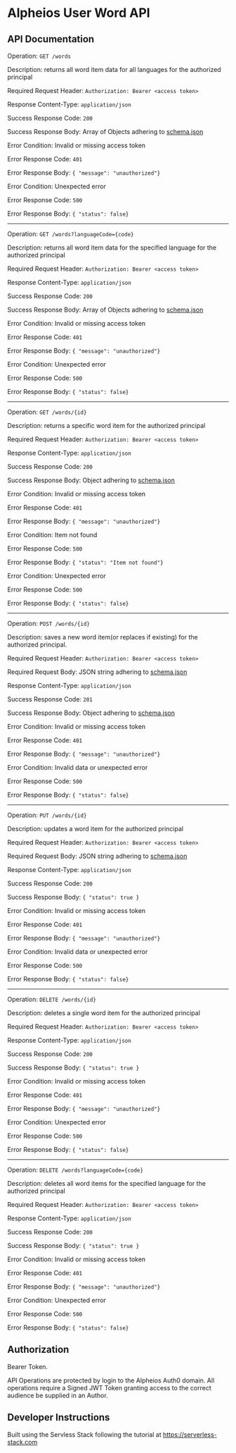 # Alpheios User Word API

## API Documentation

Operation: `GET /words`

Description: returns all word item data for all languages for the authorized principal

Required Request Header: `Authorization: Bearer <access token>`

Response Content-Type: `application/json`

Success Response Code: `200`

Success Response Body: Array of Objects adhering to [schema.json](schema.json)


Error Condition: Invalid or missing access token

Error Response Code: `401`

Error Response Body: `{ "message": "unauthorized"}`


Error Condition: Unexpected error

Error Response Code: `500`

Error Response Body: `{ "status": false}`

---

Operation: `GET /words?languageCode={code}`

Description: returns all word item data for the specified language for the authorized principal

Required Request Header: `Authorization: Bearer <access token>`

Response Content-Type: `application/json`

Success Response Code: `200`

Success Response Body: Array of Objects adhering to [schema.json](schema.json)


Error Condition: Invalid or missing access token

Error Response Code: `401`

Error Response Body: `{ "message": "unauthorized"}`


Error Condition: Unexpected error

Error Response Code: `500`

Error Response Body: `{ "status": false}`

---

Operation: `GET /words/{id}`

Description: returns a specific word item for the authorized principal

Required Request Header: `Authorization: Bearer <access token>`

Response Content-Type: `application/json`

Success Response Code: `200`

Success Response Body: Object adhering to [schema.json](schema.json)


Error Condition: Invalid or missing access token

Error Response Code: `401`

Error Response Body: `{ "message": "unauthorized"}`

Error Condition: Item not found


Error Response Code: `500`

Error Response Body: `{ "status": "Item not found"}`


Error Condition: Unexpected error

Error Response Code: `500`

Error Response Body: `{ "status": false}`

---

Operation: `POST /words/{id}` 

Description: saves a new word item(or replaces if existing) for the authorized principal.
             
Required Request Header: `Authorization: Bearer <access token>`

Required Request Body: JSON string adhering to [schema.json](schema.json)

Response Content-Type: `application/json`

Success Response Code: `201`

Success Response Body: Object adhering to [schema.json](schema.json)


Error Condition: Invalid or missing access token

Error Response Code: `401`

Error Response Body: `{ "message": "unauthorized"}`


Error Condition: Invalid data or unexpected error

Error Response Code: `500`

Error Response Body: `{ "status": false}`

---

Operation: `PUT /words/{id}` 

Description: updates a word item for the authorized principal

Required Request Header: `Authorization: Bearer <access token>`

Required Request Body: JSON string adhering to [schema.json](schema.json)


Response Content-Type: `application/json`

Success Response Code: `200`

Success Response Body: `{ "status": true }`


Error Condition: Invalid or missing access token

Error Response Code: `401`

Error Response Body: `{ "message": "unauthorized"}`


Error Condition: Invalid data or unexpected error

Error Response Code: `500`

Error Response Body: `{ "status": false}`

---

Operation: `DELETE /words/{id}` 

Description: deletes a single word item for the authorized principal

Required Request Header: `Authorization: Bearer <access token>`

Response Content-Type: `application/json`

Success Response Code: `200`

Success Response Body: `{ "status": true }`


Error Condition: Invalid or missing access token

Error Response Code: `401`

Error Response Body: `{ "message": "unauthorized"}`


Error Condition: Unexpected error

Error Response Code: `500`

Error Response Body: `{ "status": false}`

---

Operation: `DELETE /words?languageCode={code}` 

Description: deletes all word items for the specified language for the authorized principal

Required Request Header: `Authorization: Bearer <access token>`

Response Content-Type: `application/json`

Success Response Code: `200`

Success Response Body: `{ "status": true }`


Error Condition: Invalid or missing access token

Error Response Code: `401`

Error Response Body: `{ "message": "unauthorized"}`


Error Condition: Unexpected error

Error Response Code: `500`

Error Response Body: `{ "status": false}`


## Authorization

Bearer Token.

API Operations are protected by login to the Alpheios Auth0 domain. All operations require a
Signed JWT Token granting access to the correct audience be supplied in an Author.


## Developer Instructions

Built using the Servless Stack following the tutorial at https://serverless-stack.com
